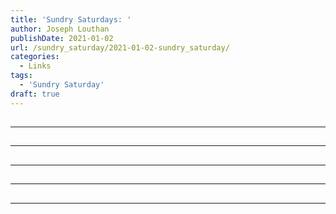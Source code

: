 ```yaml
---
title: 'Sundry Saturdays: '
author: Joseph Louthan
publishDate: 2021-01-02
url: /sundry_saturday/2021-01-02-sundry_saturday/
categories:
  - Links
tags:
  - 'Sundry Saturday'
draft: true
---
```


##


------

##


------

##


------

##


------

##


------

